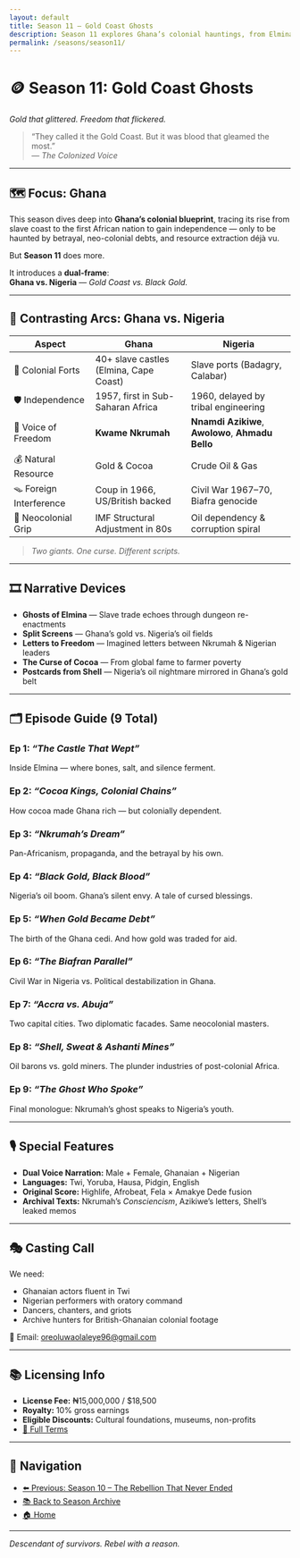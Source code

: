 ```yaml
---
layout: default
title: Season 11 – Gold Coast Ghosts
description: Season 11 explores Ghana’s colonial hauntings, from Elmina Castle to post-independence betrayal — contrasted with Nigeria’s own cursed mineral legacy.
permalink: /seasons/season11/
---
```


# 🪙 Season 11: **Gold Coast Ghosts**  
*Gold that glittered. Freedom that flickered.*

> “They called it the Gold Coast. But it was blood that gleamed the most.”  
> — *The Colonized Voice*

---

## 🗺️ Focus: Ghana  
This season dives deep into **Ghana’s colonial blueprint**, tracing its rise from slave coast to the first African nation to gain independence — only to be haunted by betrayal, neo-colonial debts, and resource extraction déjà vu.

But **Season 11** does more.

It introduces a **dual-frame**:  
**Ghana vs. Nigeria** — *Gold Coast vs. Black Gold.*

---

## 🧬 Contrasting Arcs: Ghana vs. Nigeria

| Aspect | Ghana | Nigeria |
|--------|-------|---------|
| 🏰 Colonial Forts | 40+ slave castles (Elmina, Cape Coast) | Slave ports (Badagry, Calabar)  
| 🛡️ Independence | 1957, first in Sub-Saharan Africa | 1960, delayed by tribal engineering  
| 📢 Voice of Freedom | **Kwame Nkrumah** | **Nnamdi Azikiwe**, **Awolowo**, **Ahmadu Bello**  
| 💰 Natural Resource | Gold & Cocoa | Crude Oil & Gas  
| 🪤 Foreign Interference | Coup in 1966, US/British backed | Civil War 1967–70, Biafra genocide  
| 🧊 Neocolonial Grip | IMF Structural Adjustment in 80s | Oil dependency & corruption spiral  

> *Two giants. One curse. Different scripts.*

---

## 🎞️ Narrative Devices

- **Ghosts of Elmina** — Slave trade echoes through dungeon re-enactments  
- **Split Screens** — Ghana’s gold vs. Nigeria’s oil fields  
- **Letters to Freedom** — Imagined letters between Nkrumah & Nigerian leaders  
- **The Curse of Cocoa** — From global fame to farmer poverty  
- **Postcards from Shell** — Nigeria’s oil nightmare mirrored in Ghana’s gold belt

---

## 🗂️ Episode Guide (9 Total)

### Ep 1: *“The Castle That Wept”*  
Inside Elmina — where bones, salt, and silence ferment.

### Ep 2: *“Cocoa Kings, Colonial Chains”*  
How cocoa made Ghana rich — but colonially dependent.

### Ep 3: *“Nkrumah’s Dream”*  
Pan-Africanism, propaganda, and the betrayal by his own.

### Ep 4: *“Black Gold, Black Blood”*  
Nigeria’s oil boom. Ghana’s silent envy. A tale of cursed blessings.

### Ep 5: *“When Gold Became Debt”*  
The birth of the Ghana cedi. And how gold was traded for aid.

### Ep 6: *“The Biafran Parallel”*  
Civil War in Nigeria vs. Political destabilization in Ghana.

### Ep 7: *“Accra vs. Abuja”*  
Two capital cities. Two diplomatic facades. Same neocolonial masters.

### Ep 8: *“Shell, Sweat & Ashanti Mines”*  
Oil barons vs. gold miners. The plunder industries of post-colonial Africa.

### Ep 9: *“The Ghost Who Spoke”*  
Final monologue: Nkrumah’s ghost speaks to Nigeria’s youth.

---

## 🎙️ Special Features

- **Dual Voice Narration:** Male + Female, Ghanaian + Nigerian  
- **Languages:** Twi, Yoruba, Hausa, Pidgin, English  
- **Original Score:** Highlife, Afrobeat, Fela × Amakye Dede fusion  
- **Archival Texts:** Nkrumah’s *Consciencism*, Azikiwe’s letters, Shell’s leaked memos

---

## 🎭 Casting Call

We need:

- Ghanaian actors fluent in Twi  
- Nigerian performers with oratory command  
- Dancers, chanters, and griots  
- Archive hunters for British-Ghanaian colonial footage

📩 Email: [oreoluwaolaleye96@gmail.com](mailto:oreoluwaolaleye96@gmail.com?subject=Season11%20Casting)

---

## 📚 Licensing Info

- **License Fee:** ₦15,000,000 / $18,500  
- **Royalty:** 10% gross earnings  
- **Eligible Discounts:** Cultural foundations, museums, non-profits  
- [📜 Full Terms](/LICENSE.md)

---

## 🧭 Navigation

- [⬅️ Previous: Season 10 – The Rebellion That Never Ended](../season10/)  
- [📚 Back to Season Archive](/seasons/)  
- [🏠 Home](/)

---

_Descendant of survivors. Rebel with a reason._
